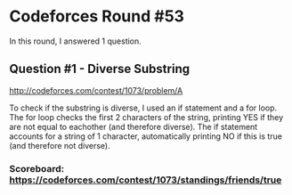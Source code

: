 # Codeforces Round #53

In this round, I answered 1 question.

## Question #1 - Diverse Substring 

http://codeforces.com/contest/1073/problem/A

To check if the substring is diverse, I used an if statement and a for loop. The for loop checks the first 2 characters of the string, printing YES if they are not equal to eachother (and therefore diverse). The if statement accounts for a string of 1 character, automatically printing NO if this is true (and therefore not diverse).

### Scoreboard: https://codeforces.com/contest/1073/standings/friends/true
